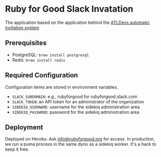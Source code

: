 # Ruby for Good Slack Invatation

The application based on the application behind the [ATLDevs automatic invitation system](https://atldevs.herokuapp.com)

## Prerequisites

* PostgreSQL: `brew install postgresql`
* Redis: `brew install redis`

## Required Configuration

Configuration items are stored in environment variables.

* `SLACK_SUBDOMAIN`: e.g., rubyforgood for rubyforgood.slack.com
* `SLACK_TOKEN`: an API token for an administrator of the organization
* `SIDEKIQ_USERNAME`: username for the sidekiq administration area
* `SIDEKIQ_PASSWORD`: password for the sidekiq administration area

## Deployment

Deployed on Heroku. Ask info@rubyforgood.org for access. In production, we run a puma process in the same dyno as a sidekiq worker. It's a hack to keep it free.
